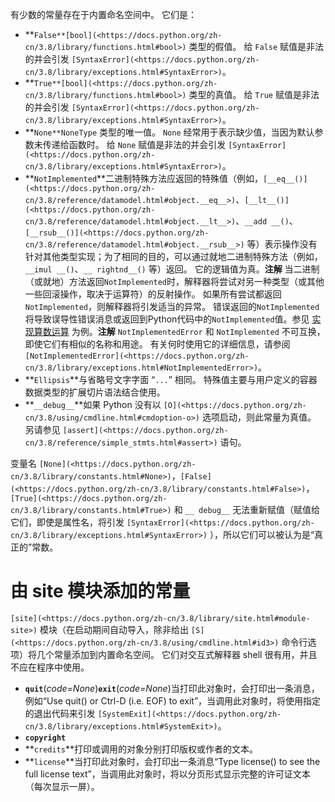 有少数的常量存在于内置命名空间中。 它们是：

- **`False**[bool](<https://docs.python.org/zh-cn/3.8/library/functions.html#bool>)` 类型的假值。 给 `False` 赋值是非法的并会引发 `[SyntaxError](<https://docs.python.org/zh-cn/3.8/library/exceptions.html#SyntaxError>)`。
- **`True**[bool](<https://docs.python.org/zh-cn/3.8/library/functions.html#bool>)` 类型的真值。 给 `True` 赋值是非法的并会引发 `[SyntaxError](<https://docs.python.org/zh-cn/3.8/library/exceptions.html#SyntaxError>)`。
- **`None**NoneType` 类型的唯一值。 `None` 经常用于表示缺少值，当因为默认参数未传递给函数时。 给 `None` 赋值是非法的并会引发 `[SyntaxError](<https://docs.python.org/zh-cn/3.8/library/exceptions.html#SyntaxError>)`。
- **`NotImplemented`**二进制特殊方法应返回的特殊值（例如，`[__eq__()](<https://docs.python.org/zh-cn/3.8/reference/datamodel.html#object.__eq__>)`、`[__lt__()](<https://docs.python.org/zh-cn/3.8/reference/datamodel.html#object.__lt__>)`、`__add __()`、`[__rsub__()](<https://docs.python.org/zh-cn/3.8/reference/datamodel.html#object.__rsub__>)` 等）表示操作没有针对其他类型实现；为了相同的目的，可以通过就地二进制特殊方法（例如，`__imul __()`、`__ rightnd__()` 等）返回。 它的逻辑值为真。**注解** 当二进制（或就地）方法返回`NotImplemented`时，解释器将尝试对另一种类型（或其他一些回滚操作，取决于运算符）的反射操作。 如果所有尝试都返回`NotImplemented`，则解释器将引发适当的异常。 错误返回的`NotImplemented`将导致误导性错误消息或返回到Python代码中的`NotImplemented`值。参见 [实现算数运算](https://docs.python.org/zh-cn/3.8/library/numbers.html#implementing-the-arithmetic-operations) 为例。**注解** `NotImplementedError` 和 `NotImplemented` 不可互换，即使它们有相似的名称和用途。 有关何时使用它的详细信息，请参阅 `[NotImplementedError](<https://docs.python.org/zh-cn/3.8/library/exceptions.html#NotImplementedError>)`。
- **`Ellipsis`**与省略号文字字面 “`...`” 相同。 特殊值主要与用户定义的容器数据类型的扩展切片语法结合使用。
- **`__debug__`**如果 Python 没有以 `[O](<https://docs.python.org/zh-cn/3.8/using/cmdline.html#cmdoption-o>)` 选项启动，则此常量为真值。 另请参见 `[assert](<https://docs.python.org/zh-cn/3.8/reference/simple_stmts.html#assert>)` 语句。

变量名 `[None](<https://docs.python.org/zh-cn/3.8/library/constants.html#None>)`，`[False](<https://docs.python.org/zh-cn/3.8/library/constants.html#False>)`，`[True](<https://docs.python.org/zh-cn/3.8/library/constants.html#True>)` 和 `__ debug__` 无法重新赋值（赋值给它们，即使是属性名，将引发 `[SyntaxError](<https://docs.python.org/zh-cn/3.8/library/exceptions.html#SyntaxError>)` ），所以它们可以被认为是“真正的”常数。

# 由 site 模块添加的常量

`[site](<https://docs.python.org/zh-cn/3.8/library/site.html#module-site>)` 模块（在启动期间自动导入，除非给出 `[S](<https://docs.python.org/zh-cn/3.8/using/cmdline.html#id3>)` 命令行选项）将几个常量添加到内置命名空间。 它们对交互式解释器 shell 很有用，并且不应在程序中使用。

- **`quit`**(*code=None*)**`exit`**(*code=None*)当打印此对象时，会打印出一条消息，例如“Use quit() or Ctrl-D (i.e. EOF) to exit”，当调用此对象时，将使用指定的退出代码来引发 `[SystemExit](<https://docs.python.org/zh-cn/3.8/library/exceptions.html#SystemExit>)`。
- **`copyright`**
- **`credits`**打印或调用的对象分别打印版权或作者的文本。
- **`license`**当打印此对象时，会打印出一条消息“Type license() to see the full license text”，当调用此对象时，将以分页形式显示完整的许可证文本（每次显示一屏）。